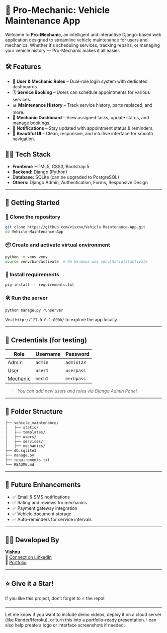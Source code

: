 # 🚗 Pro-Mechanic: Vehicle Maintenance App

Welcome to **Pro-Mechanic**, an intelligent and interactive Django-based web application designed to streamline vehicle maintenance for users and mechanics. Whether it's scheduling services, tracking repairs, or managing your vehicle history — Pro-Mechanic makes it all easier.

## 🛠️ Features

- 🔧 **User & Mechanic Roles** – Dual-role login system with dedicated dashboards.
- 🗓️ **Service Booking** – Users can schedule appointments for various services.
- 📊 **Maintenance History** – Track service history, parts replaced, and more.
- 🧰 **Mechanic Dashboard** – View assigned tasks, update status, and manage bookings.
- 📩 **Notifications** – Stay updated with appointment status & reminders.
- 🎨 **Beautiful UI** – Clean, responsive, and intuitive interface for smooth navigation.

## 🧑‍💻 Tech Stack

- **Frontend:** HTML5, CSS3, Bootstrap 5
- **Backend:** Django (Python)
- **Database:** SQLite (can be upgraded to PostgreSQL)
- **Others:** Django Admin, Authentication, Forms, Responsive Design

---

## 🚀 Getting Started

### 🔗 Clone the repository

```bash
git clone https://github.com/visxnu/Vehicle-Maintenance-App.git
cd Vehicle-Maintenance-App
```

### 📦 Create and activate virtual environment

```bash
python -m venv venv
source venv/bin/activate  # On Windows use venv\Scripts\activate
```

### 🔧 Install requirements

```bash
pip install -r requirements.txt
```

### 🛠️ Run the server

```bash
python manage.py runserver
```

Visit `http://127.0.0.1:8000/` to explore the app locally.

---

## 🔐 Credentials (for testing)

| Role | Username | Password |
|------|----------|----------|
| Admin | `admin` | `admin123` |
| User | `user1` | `userpass` |
| Mechanic | `mech1` | `mechpass` |

> *You can add new users and roles via Django Admin Panel.*

---

## 📂 Folder Structure

```bash
├── vehicle_maintenance/
│   ├── static/
│   ├── templates/
│   ├── users/
│   ├── services/
│   ├── mechanics/
├── db.sqlite3
├── manage.py
├── requirements.txt
└── README.md
```

---

## 📌 Future Enhancements

- ✅ Email & SMS notifications
- ✅ Rating and reviews for mechanics
- ✅ Payment gateway integration
- ✅ Vehicle document storage
- ✅ Auto-reminders for service intervals

---

## 👨‍💻 Developed By

**Vishnu**  
📧 [Connect on LinkedIn](https://www.linkedin.com/in/visxu/)  
🔗 [Portfolio](https://profile-vishnu-v.vercel.app/)

---

## ⭐ Give it a Star!

If you like this project, don’t forget to ⭐ the repo!

---

Let me know if you want to include demo videos, deploy it on a cloud server (like Render/Heroku), or turn this into a portfolio-ready presentation. I can also help create a logo or interface screenshots if needed.
